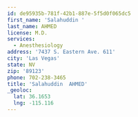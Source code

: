 ```yaml
---
id: de95935b-781f-42b1-887e-5f5d0f065dc5
first_name: 'Salahuddin '
last_name: AHMED
license: M.D.
services:
  - Anesthesiology
address: '7437 S. Eastern Ave. 611'
city: 'Las Vegas'
state: NV
zip: '89123'
phone: 702-238-3465
title: 'Salahuddin  AHMED'
_geoloc:
  lat: 36.1653
  lng: -115.116
---
```

